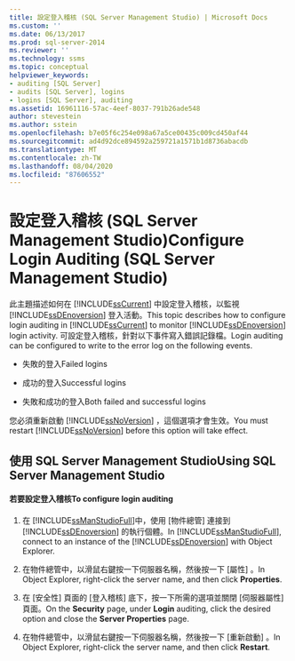 ```yaml
---
title: 設定登入稽核 (SQL Server Management Studio) | Microsoft Docs
ms.custom: ''
ms.date: 06/13/2017
ms.prod: sql-server-2014
ms.reviewer: ''
ms.technology: ssms
ms.topic: conceptual
helpviewer_keywords:
- auditing [SQL Server]
- audits [SQL Server], logins
- logins [SQL Server], auditing
ms.assetid: 16961116-57ac-4eef-8037-791b26ade548
author: stevestein
ms.author: sstein
ms.openlocfilehash: b7e05f6c254e098a67a5ce00435c009cd450af44
ms.sourcegitcommit: ad4d92dce894592a259721a1571b1d8736abacdb
ms.translationtype: MT
ms.contentlocale: zh-TW
ms.lasthandoff: 08/04/2020
ms.locfileid: "87606552"
---
```

# <a name="configure-login-auditing-sql-server-management-studio"></a><span data-ttu-id="5c896-102">設定登入稽核 (SQL Server Management Studio)</span><span class="sxs-lookup"><span data-stu-id="5c896-102">Configure Login Auditing (SQL Server Management Studio)</span></span>
  <span data-ttu-id="5c896-103">此主題描述如何在 [!INCLUDE[ssCurrent](../includes/sscurrent-md.md)] 中設定登入稽核，以監視 [!INCLUDE[ssDEnoversion](../includes/ssdenoversion-md.md)] 登入活動。</span><span class="sxs-lookup"><span data-stu-id="5c896-103">This topic describes how to configure login auditing in [!INCLUDE[ssCurrent](../includes/sscurrent-md.md)] to monitor [!INCLUDE[ssDEnoversion](../includes/ssdenoversion-md.md)] login activity.</span></span> <span data-ttu-id="5c896-104">可設定登入稽核，針對以下事件寫入錯誤記錄檔。</span><span class="sxs-lookup"><span data-stu-id="5c896-104">Login auditing can be configured to write to the error log on the following events.</span></span>  
  
-   <span data-ttu-id="5c896-105">失敗的登入</span><span class="sxs-lookup"><span data-stu-id="5c896-105">Failed logins</span></span>  
  
-   <span data-ttu-id="5c896-106">成功的登入</span><span class="sxs-lookup"><span data-stu-id="5c896-106">Successful logins</span></span>  
  
-   <span data-ttu-id="5c896-107">失敗和成功的登入</span><span class="sxs-lookup"><span data-stu-id="5c896-107">Both failed and successful logins</span></span>  
  
 <span data-ttu-id="5c896-108">您必須重新啟動 [!INCLUDE[ssNoVersion](../includes/ssnoversion-md.md)] ，這個選項才會生效。</span><span class="sxs-lookup"><span data-stu-id="5c896-108">You must restart [!INCLUDE[ssNoVersion](../includes/ssnoversion-md.md)] before this option will take effect.</span></span>  
  
##  <a name="using-sql-server-management-studio"></a><a name="SSMSProcedure"></a> <span data-ttu-id="5c896-109">使用 SQL Server Management Studio</span><span class="sxs-lookup"><span data-stu-id="5c896-109">Using SQL Server Management Studio</span></span>  
  
#### <a name="to-configure-login-auditing"></a><span data-ttu-id="5c896-110">若要設定登入稽核</span><span class="sxs-lookup"><span data-stu-id="5c896-110">To configure login auditing</span></span>  
  
1.  <span data-ttu-id="5c896-111">在 [!INCLUDE[ssManStudioFull](../includes/ssmanstudiofull-md.md)]中，使用 [物件總管] 連接到 [!INCLUDE[ssDEnoversion](../includes/ssdenoversion-md.md)] 的執行個體。</span><span class="sxs-lookup"><span data-stu-id="5c896-111">In [!INCLUDE[ssManStudioFull](../includes/ssmanstudiofull-md.md)], connect to an instance of the [!INCLUDE[ssDEnoversion](../includes/ssdenoversion-md.md)] with Object Explorer.</span></span>  
  
2.  <span data-ttu-id="5c896-112">在物件總管中，以滑鼠右鍵按一下伺服器名稱，然後按一下 [屬性]  。</span><span class="sxs-lookup"><span data-stu-id="5c896-112">In Object Explorer, right-click the server name, and then click **Properties**.</span></span>  
  
3.  <span data-ttu-id="5c896-113">在 [安全性]  頁面的 [登入稽核]  底下，按一下所需的選項並關閉 [伺服器屬性]  頁面。</span><span class="sxs-lookup"><span data-stu-id="5c896-113">On the **Security** page, under **Login** auditing, click the desired option and close the **Server Properties** page.</span></span>  
  
4.  <span data-ttu-id="5c896-114">在物件總管中，以滑鼠右鍵按一下伺服器名稱，然後按一下 [重新啟動]  。</span><span class="sxs-lookup"><span data-stu-id="5c896-114">In Object Explorer, right-click the server name, and then click **Restart**.</span></span>  
  
  
